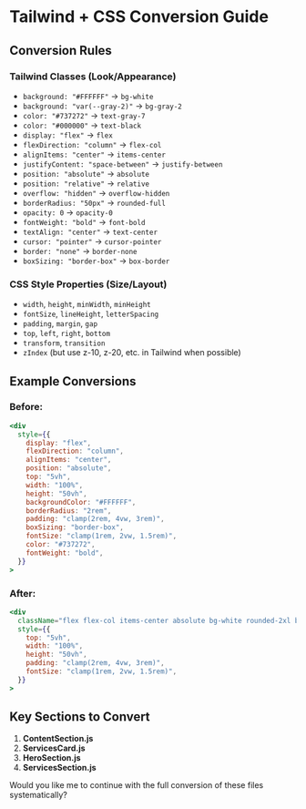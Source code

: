 # Tailwind + CSS Conversion Guide

## Conversion Rules

### **Tailwind Classes (Look/Appearance)**
- `background: "#FFFFFF"` → `bg-white`
- `background: "var(--gray-2)"` → `bg-gray-2`
- `color: "#737272"` → `text-gray-7`
- `color: "#000000"` → `text-black`
- `display: "flex"` → `flex`
- `flexDirection: "column"` → `flex-col`
- `alignItems: "center"` → `items-center`
- `justifyContent: "space-between"` → `justify-between`
- `position: "absolute"` → `absolute`
- `position: "relative"` → `relative`
- `overflow: "hidden"` → `overflow-hidden`
- `borderRadius: "50px"` → `rounded-full`
- `opacity: 0` → `opacity-0`
- `fontWeight: "bold"` → `font-bold`
- `textAlign: "center"` → `text-center`
- `cursor: "pointer"` → `cursor-pointer`
- `border: "none"` → `border-none`
- `boxSizing: "border-box"` → `box-border`

### **CSS Style Properties (Size/Layout)**
- `width`, `height`, `minWidth`, `minHeight`
- `fontSize`, `lineHeight`, `letterSpacing`
- `padding`, `margin`, `gap`
- `top`, `left`, `right`, `bottom`
- `transform`, `transition`
- `zIndex` (but use z-10, z-20, etc. in Tailwind when possible)

## Example Conversions

### Before:
```jsx
<div 
  style={{
    display: "flex",
    flexDirection: "column",
    alignItems: "center",
    position: "absolute",
    top: "5vh",
    width: "100%",
    height: "50vh",
    backgroundColor: "#FFFFFF",
    borderRadius: "2rem",
    padding: "clamp(2rem, 4vw, 3rem)",
    boxSizing: "border-box",
    fontSize: "clamp(1rem, 2vw, 1.5rem)",
    color: "#737272",
    fontWeight: "bold",
  }}
>
```

### After:
```jsx
<div 
  className="flex flex-col items-center absolute bg-white rounded-2xl box-border text-gray-7 font-bold"
  style={{
    top: "5vh",
    width: "100%",
    height: "50vh",
    padding: "clamp(2rem, 4vw, 3rem)",
    fontSize: "clamp(1rem, 2vw, 1.5rem)",
  }}
>
```

## Key Sections to Convert

1. **ContentSection.js**
2. **ServicesCard.js**
3. **HeroSection.js**
4. **ServicesSection.js**

Would you like me to continue with the full conversion of these files systematically?
